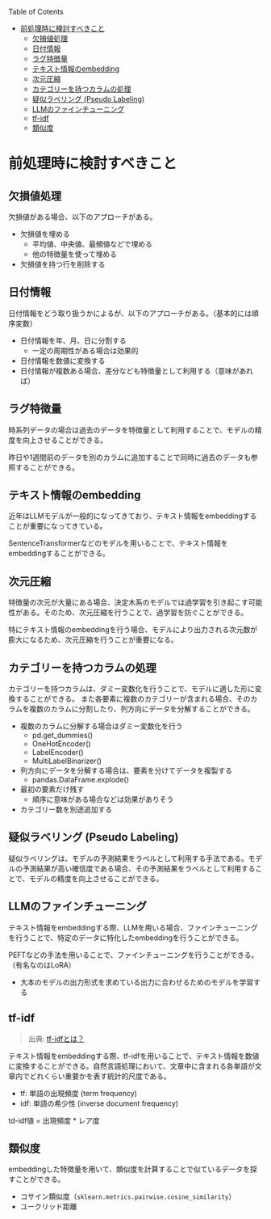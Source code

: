 Table of Cotents
- [前処理時に検討すべきこと](#前処理時に検討すべきこと)
  - [欠損値処理](#欠損値処理)
  - [日付情報](#日付情報)
  - [ラグ特徴量](#ラグ特徴量)
  - [テキスト情報のembedding](#テキスト情報のembedding)
  - [次元圧縮](#次元圧縮)
  - [カテゴリーを持つカラムの処理](#カテゴリーを持つカラムの処理)
  - [疑似ラベリング (Pseudo Labeling)](#疑似ラベリング-pseudo-labeling)
  - [LLMのファインチューニング](#llmのファインチューニング)
  - [tf-idf](#tf-idf)
  - [類似度](#類似度)


# 前処理時に検討すべきこと

## 欠損値処理

欠損値がある場合、以下のアプローチがある。

- 欠損値を埋める
  - 平均値、中央値、最頻値などで埋める
  - 他の特徴量を使って埋める
- 欠損値を持つ行を削除する


## 日付情報

日付情報をどう取り扱うかによるが、以下のアプローチがある。（基本的には順序変数）

- 日付情報を年、月、日に分割する
  - 一定の周期性がある場合は効果的
- 日付情報を数値に変換する
- 日付情報が複数ある場合、差分なども特徴量として利用する（意味があれば）

## ラグ特徴量

時系列データの場合は過去のデータを特徴量として利用することで、モデルの精度を向上させることができる。

昨日や1週間前のデータを別のカラムに追加することで同時に過去のデータも参照することができる。

## テキスト情報のembedding

近年はLLMモデルが一般的になってきており、テキスト情報をembeddingすることが重要になってきている。

SentenceTransformerなどのモデルを用いることで、テキスト情報をembeddingすることができる。

## 次元圧縮

特徴量の次元が大量にある場合、決定木系のモデルでは過学習を引き起こす可能性がある。そのため、次元圧縮を行うことで、過学習を防ぐことができる。

特にテキスト情報のembeddingを行う場合、モデルにより出力される次元数が膨大になるため、次元圧縮を行うことが重要になる。

## カテゴリーを持つカラムの処理

カテゴリーを持つカラムは、ダミー変数化を行うことで、モデルに適した形に変換することができる。
また各要素に複数のカテゴリーが含まれる場合、そのカラムを複数のカラムに分割したり、列方向にデータを分解することができる。

- 複数のカラムに分解する場合はダミー変数化を行う
  - pd.get_dummies()
  - OneHotEncoder()
  - LabelEncoder()
  - MultiLabelBinarizer()
- 列方向にデータを分解する場合は、要素を分けてデータを複製する
  - pandas.DataFrame.explode()
- 最初の要素だけ残す
  - 順序に意味がある場合などは効果がありそう
- カテゴリー数を別途追加する


## 疑似ラベリング (Pseudo Labeling)

疑似ラベリングは、モデルの予測結果をラベルとして利用する手法である。モデルの予測結果が高い確信度である場合、その予測結果をラベルとして利用することで、モデルの精度を向上させることができる。

## LLMのファインチューニング

テキスト情報をembeddingする際、LLMを用いる場合、ファインチューニングを行うことで、特定のデータに特化したembeddingを行うことができる。

PEFTなどの手法を用いることで、ファインチューニングを行うことができる。（有名なのはLoRA）

- 大本のモデルの出力形式を求めている出力に合わせるためのモデルを学習する

## tf-idf

> 出典: [tf-idfとは？](https://atmarkit.itmedia.co.jp/ait/articles/2112/23/news028.html)

テキスト情報をembeddingする際、tf-idfを用いることで、テキスト情報を数値に変換することができる。自然言語処理において、文章中に含まれる各単語が文章内でどれくらい重要かを表す統計的尺度である。

- tf: 単語の出現頻度 (term frequency)
- idf: 単語の希少性 (inverse document frequency)

td-idf値 = 出現頻度 * レア度

## 類似度

embeddingした特徴量を用いて、類似度を計算することで似ているデータを探すことができる。

- コサイン類似度（`sklearn.metrics.pairwise.cosine_similarity`）
- ユークリッド距離